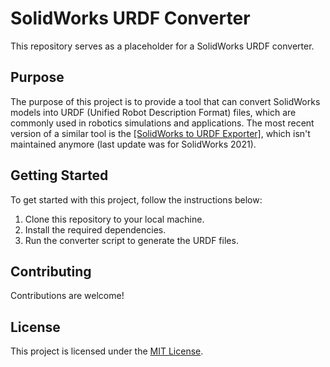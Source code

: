# SolidWorks URDF Converter

This repository serves as a placeholder for a SolidWorks URDF converter. 

## Purpose

The purpose of this project is to provide a tool that can convert SolidWorks models into URDF (Unified Robot Description Format) files, which are commonly used in robotics simulations and applications. The most recent version of a similar tool is the [\[SolidWorks to URDF Exporter\]](https://github.com/ros/solidworks_urdf_exporter), which isn't maintained anymore (last update was for SolidWorks 2021).

## Getting Started

To get started with this project, follow the instructions below:

1. Clone this repository to your local machine.
2. Install the required dependencies.
3. Run the converter script to generate the URDF files.

## Contributing

Contributions are welcome!

## License

This project is licensed under the [MIT License](./LICENSE).
